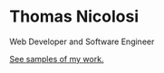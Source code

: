 # Thomas Nicolosi 
Web Developer and Software Engineer

[See samples of my work.](http://teeehn.github.io/work)
